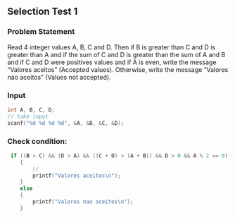 ## Selection Test 1
### Problem Statement

Read 4 integer values A, B, C and D. Then if B is greater than C and D is greater than A and if the sum of C and D is greater than the sum of A and B and if C and D were positives values and if A is even, write the message “Valores aceitos” (Accepted values). Otherwise, write the message “Valores nao aceitos” (Values not accepted).

### Input
```c
int A, B, C, D;
// take input
scanf("%d %d %d %d", &A, &B, &C, &D);
```
### Check condition:
```c
 if ((B > C) && (D > A) && ((C + D) > (A + B)) && D > 0 && A % 2 == 0)
    {   
        // 
        printf("Valores aceitos\n");
    }
    else
    {
        printf("Valores nao aceitos\n");
    }
```